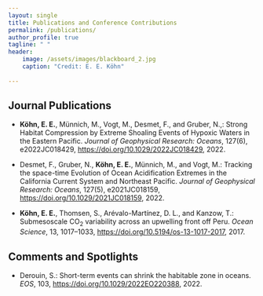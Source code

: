 ```yaml
---
layout: single
title: Publications and Conference Contributions
permalink: /publications/
author_profile: true
tagline: " "
header:
    image: /assets/images/blackboard_2.jpg
    caption: "Credit: E. E. Köhn"
    
---
```


## Journal Publications

- **Köhn, E. E.**, Münnich, M., Vogt, M., Desmet, F., and Gruber, N.,: Strong Habitat Compression by Extreme Shoaling Events of Hypoxic Waters in the Eastern Pacific. *Journal of Geophysical Research: Oceans*, 127(6), e2022JC018429, https://doi.org/10.1029/2022JC018429, 2022.

- Desmet, F., Gruber, N., **Köhn, E. E.**, Münnich, M., and Vogt, M.: Tracking the space-time Evolution of Ocean Acidification Extremes in the California Current System and Northeast Pacific. *Journal of Geophysical Research: Oceans*, 127(5), e2021JC018159, https://doi.org/10.1029/2021JC018159, 2022.

- **Köhn, E. E.**, Thomsen, S., Arévalo-Martínez, D. L., and Kanzow, T.: Submesoscale CO<sub>2</sub> variability across an upwelling front off Peru. *Ocean Science*, 13, 1017–1033, https://doi.org/10.5194/os-13-1017-2017, 2017.

## Comments and Spotlights

- Derouin, S.: Short-term events can shrink the habitable zone in oceans. *EOS*, 103, https://doi.org/10.1029/2022EO220388, 2022.
